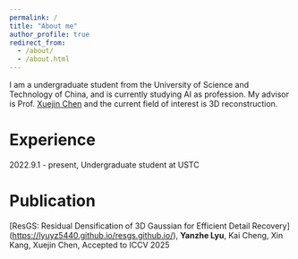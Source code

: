 ```yaml
---
permalink: /
title: "About me"
author_profile: true
redirect_from: 
  - /about/
  - /about.html
---
```


I am a undergraduate student from the University of Science and Technology of China, and is currently studying AI as profession. My advisor is Prof. [Xuejin Chen](http://staff.ustc.edu.cn/~xjchen99/) and the current field of interest is 3D reconstruction.

Experience
======

2022.9.1 - present, Undergraduate student at USTC


Publication
======
[ResGS: Residual Densification of 3D Gaussian for Efficient Detail Recovery] (https://lyuyz5440.github.io/resgs.github.io/), **Yanzhe Lyu**, Kai Cheng, Xin Kang, Xuejin Chen, Accepted to ICCV 2025